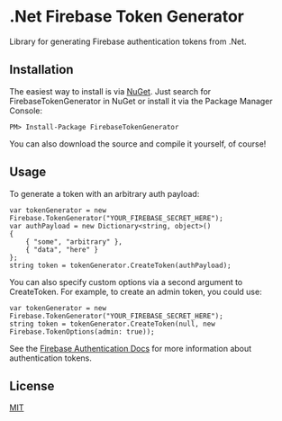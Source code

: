 # .Net Firebase Token Generator
Library for generating Firebase authentication tokens from .Net.

## Installation
The easiest way to install is via [NuGet](https://nuget.org/packages/FirebaseTokenGenerator).  Just search 
for FirebaseTokenGenerator in NuGet or install it via the Package Manager Console:

    PM> Install-Package FirebaseTokenGenerator

You can also download the source and compile it yourself, of course!

## Usage
To generate a token with an arbitrary auth payload:
    
    var tokenGenerator = new Firebase.TokenGenerator("YOUR_FIREBASE_SECRET_HERE");
    var authPayload = new Dictionary<string, object>()
    {
        { "some", "arbitrary" },
        { "data", "here" }
    };
    string token = tokenGenerator.CreateToken(authPayload);

You can also specify custom options via a second argument to CreateToken.  For example, to create an admin token, you could use:

    var tokenGenerator = new Firebase.TokenGenerator("YOUR_FIREBASE_SECRET_HERE");
    string token = tokenGenerator.CreateToken(null, new Firebase.TokenOptions(admin: true));

See the [Firebase Authentication Docs](https://www.firebase.com/docs/security/authentication.html) for more information about authentication tokens.

License
-------
[MIT](http://firebase.mit-license.org)
